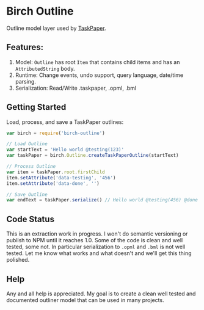 # Birch Outline

Outline model layer used by [TaskPaper](https://www.taskpaper.com).

## Features:

1. Model: `Outline` has root `Item` that contains child items and has an `AttributedString` body.
2. Runtime: Change events, undo support, query language, date/time parsing.
3. Serialization: Read/Write .taskpaper, .opml, .bml

## Getting Started

Load, process, and save a TaskPaper outlines:

```javascript
var birch = require('birch-outline')

// Load Outline
var startText = 'Hello world @testing(123)'
var taskPaper = birch.Outline.createTaskPaperOutline(startText)

// Process Outline
var item = taskPaper.root.firstChild
item.setAttribute('data-testing', '456')
item.setAttribute('data-done', '')

// Save Outline
var endText = taskPaper.serialize() // Hello world @testing(456) @done
```

## Code Status

This is an extraction work in progress. I won't do semantic versioning or publish to NPM until it reaches 1.0. Some of the code is clean and well tested, some not. In particular serialization to `.opml` and `.bml` is not well tested. Let me know what works and what doesn't and we'll get this thing polished.

## Help

Any and all help is appreciated. My goal is to create a clean well tested and documented outliner model that can be used in many projects.
